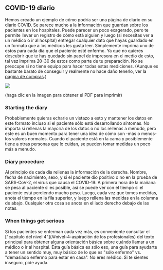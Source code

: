 ## COVID-19 diario

Hemos creado un ejemplo de cómo podría ser una página de diario en su diario COVID. Se parece mucho a la información que guardan sobre los pacientes en los hospitales. Puede parecer un poco exagerado, pero te permite llevar un registro de cómo está alguien y luego (si necesitas ver a un médico o ir al hospital) entregar cualquier dato que hayas guardado en un formato que a los médicos les gusta leer. Simplemente imprima uno de estos para cada día que el paciente esté enfermo. Ya que no quieres descubrir que te has quedado sin papel de impresora en el medio de esto, tal vez imprima 20-30 de estos como parte de tu preparación. No se preocupe si no tiene equipo para hacer todas estas mediciones. (Aunque es bastante barato de conseguir y realmente no hace daño tenerlo, ver la [página de compras](/compras).)

<a href="/images/covid-diary.pdf"><img style="border: 2px negro sólido; gota-sombra(16px 16px 10px negro)" src="/images/covid-diary.png"></a>

(haga clic en la imagen para obtener el PDF para imprimir)

### Starting the diary

Probablemente quieras echarle un vistazo a esto y mantener los datos en este formato incluso si el paciente sólo está desarrollando síntomas. No importa si rellenas la mayoría de los datos o no los rellenas a menudo, pero este es un buen momento para tener una idea de cómo son -más o menos- los valores normales. Cuando el paciente está en la cama y posiblemente tiene a otras personas que lo cuidan, se pueden tomar medidas un poco más a menudo.

### Diary procedure

Al principio de cada día rellenas la información de la derecha. Nombre, fecha de nacimiento, sexo, y si el paciente dio positivo o no en la prueba de SARS-CoV-2, el virus que causa el COVID-19. A primera hora de la mañana se pesa al paciente si es posible, así se puede ver con el tiempo si el paciente está perdiendo mucho peso. Luego, cada vez que tomes medidas, anota el tiempo en la fila superior, y luego rellena las medidas en la columna de abajo. Cualquier otra cosa se anota en el lado derecho debajo de las notas. 

### When things get serious

Si los pacientes se enferman cada vez más, es conveniente consultar el ["capítulo del nivel 4"](/#nivel-4-aspiración de los profesionales) del texto principal para obtener alguna orientación básica sobre cuándo llamar a un médico o ir al hospital. Esta guía básica es sólo eso, una guía para ayudarte a tener un sentido muy, muy básico de lo que es "sólo enfermo" vs. "demasiado enfermo para estar en casa". No eres médico. Si te sientes inseguro, pide ayuda.